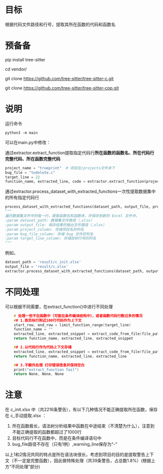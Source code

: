 # 目标
根据代码文件路径和行号，提取其所在函数的代码和函数名

# 预备备
pip install tree-sitter

cd vendor/

git clone https://github.com/tree-sitter/tree-sitter-c.git

git clone https://github.com/tree-sitter/tree-sitter-cpp.git

# 说明
运行命令
```
python3 -m main
```
可以在main.py中修改：

通过extractor.extract_function提取指定代码行**所在函数的函数名、所在代码行完整代码、所在函数完整代码**
```python
project_name = "trueprint"  # 项目在/projects文件夹下
bug_file = "todelete.c"
target_line = 22
function_name, extracted_line, code = extractor.extract_function(project_name, bug_file, target_line)
```
通过extractor.process_dataset_with_extracted_functions一次性提取数据集中的所有指定代码行
```python
process_dataset_with_extracted_functions(dataset_path, output_file, project_column='Project', bug_file_column='Bug File', target_line_column='Location')
"""
遍历数据集文件中的每一行，提取函数名和函数体，并保存到新的 Excel 文件中。
:param dataset_path: 数据集文件路径（.xlsx）
:param output_file: 保存结果的输出文件路径（.xlsx）
:param project_column: 存储项目名的列名
:param bug_file_column: 存储 bug 文件的列名
:param target_line_column: 存储目标行号的列名
"""
```
例如，
```python
dataset_path = 'result/c_init.xlsx' 
output_file = 'result/c.xlsx' 
extractor.process_dataset_with_extracted_functions(dataset_path, output_file)
```

# 不同处理
可以根据不同需要，在extract_function()中进行不同处理
```c
    # 处理一些不在函数中（可能在条件编译结构中），或者函数代码行数过多的情况
    ## 1.取目标行附近100行代码作为上下文
    start_row, end_row = limit_function_range(target_line)
    function_name = ""
    extracted_line, extracted_snippet = extract_code_from_file(file_path, target_line, start_row, end_row)
    return function_name, extracted_line, extracted_snippet
```
```c
    ## 2.以代码行作为代码上下文存储
    extracted_line, extracted_snippet = extract_code_from_file(file_path, target_line, target_line-1, target_line-1)
    return function_name, extracted_line, extracted_line
```
```c
    ## 3.不额外处理 打印错误信息并保持空白
    print("extract_function fail")
    return None, None, None
```


# 注意
在 c_init.xlsx 中（共2216条警告），有以下几种情况不能正确提取所在函数，保存在 c_手动提取.xlsx ：
1. 所在函数极长，语法树分析结果中函数在中途结束（不清楚为什么），注意到不能正确提取的函数都超过了1000行
2. 目标代码行不在函数中，而是在条件编译语句中
3. bug_file路径不存在（只有1例）,warning_line保存为“-”

以上1和2情况共同的特点是所在语法块很长，考虑到项目的目的是提取警告上下文（不一定是完整函数），因此做特殊处理（共39条警告，占总数1.8%）(根据上方“不同处理”部分)
